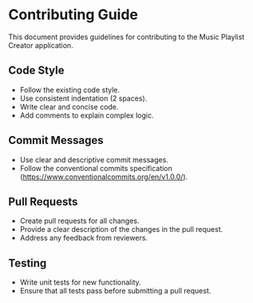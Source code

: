 # Contributing Guide

This document provides guidelines for contributing to the Music Playlist Creator application.

## Code Style

-   Follow the existing code style.
-   Use consistent indentation (2 spaces).
-   Write clear and concise code.
-   Add comments to explain complex logic.

## Commit Messages

-   Use clear and descriptive commit messages.
-   Follow the conventional commits specification (https://www.conventionalcommits.org/en/v1.0.0/).

## Pull Requests

-   Create pull requests for all changes.
-   Provide a clear description of the changes in the pull request.
-   Address any feedback from reviewers.

## Testing

-   Write unit tests for new functionality.
-   Ensure that all tests pass before submitting a pull request.
